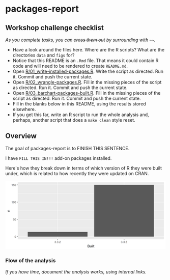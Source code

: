 
<!-- README.md is generated from README.Rmd. Please edit that file -->
packages-report
===============

Workshop challenge checklist
----------------------------

*As you complete tasks, you can ~~cross them out~~ by surrounding with `~~`.*

-   Have a look around the files here. Where are the R scripts? What are the directories `data` and `figs` for?
-   Notice that this README is an `.Rmd` file. That means it could contain R code and will need to be rendered to create `README.md`.
-   Open [R/01\_write-installed-packages.R](R/01_write-installed-packages.R). Write the script as directed. Run it. Commit and push the current state.
-   Open [R/02\_wrangle-packages.R](R/02_wrangle-packages.R). Fill in the missing pieces of the script as directed. Run it. Commit and push the current state.
-   Open [R/03\_barchart-packages-built.R](R/03_barchart-packages-built.R). Fill in the missing pieces of the script as directed. Run it. Commit and push the current state.
-   Fill in the blanks below in this README, using the results stored elsewhere.
-   If you get this far, write an R script to run the whole analysis and, perhaps, another script that does a `make clean` style reset.

Overview
--------

The goal of packages-report is to FINISH THIS SENTENCE.

I have `FILL THIS IN!!!` add-on packages installed.

Here's how they break down in terms of which version of R they were built under, which is related to how recently they were updated on CRAN.

![](figs/built-barchart.png)

### Flow of the analysis

*If you have time, document the analysis works, using internal links.*
